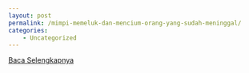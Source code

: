 ```yaml
---
layout: post
permalink: /mimpi-memeluk-dan-mencium-orang-yang-sudah-meninggal/
categories:
    - Uncategorized
---
```


[Baca Selengkapnya](/07)